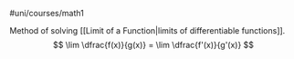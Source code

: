 #uni/courses/math1 

Method of solving [[Limit of a Function|limits of differentiable functions]].
$$
\lim \dfrac{f(x)}{g(x)} = \lim \dfrac{f'(x)}{g'(x)}
$$